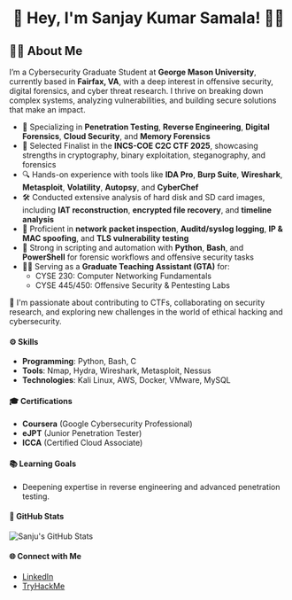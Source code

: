   <h1 align="center">👋 Hey, I'm Sanjay Kumar Samala! 🧑‍💻</h1>


## 👨‍💻 About Me

I’m a Cybersecurity Graduate Student at **George Mason University**, currently based in **Fairfax, VA**, with a deep interest in offensive security, digital forensics, and cyber threat research. I thrive on breaking down complex systems, analyzing vulnerabilities, and building secure solutions that make an impact.

- 🔐 Specializing in **Penetration Testing**, **Reverse Engineering**, **Digital Forensics**, **Cloud Security**, and **Memory Forensics**
- 🧠 Selected Finalist in the **INCS-COE C2C CTF 2025**, showcasing strengths in cryptography, binary exploitation, steganography, and forensics
- 🔍 Hands-on experience with tools like **IDA Pro**, **Burp Suite**, **Wireshark**, **Metasploit**, **Volatility**, **Autopsy**, and **CyberChef**
- 🛠️ Conducted extensive analysis of hard disk and SD card images, including **IAT reconstruction**, **encrypted file recovery**, and **timeline analysis**
- 📡 Proficient in **network packet inspection**, **Auditd/syslog logging**, **IP & MAC spoofing**, and **TLS vulnerability testing**
- 🎯 Strong in scripting and automation with **Python**, **Bash**, and **PowerShell** for forensic workflows and offensive security tasks
- 🧑‍🏫 Serving as a **Graduate Teaching Assistant (GTA)** for:
  - CYSE 230: Computer Networking Fundamentals
  - CYSE 445/450: Offensive Security & Pentesting Labs

🚀 I'm passionate about contributing to CTFs, collaborating on security research, and exploring new challenges in the world of ethical hacking and cybersecurity.

  

#### ⚙️ Skills
- **Programming**: Python, Bash, C  
- **Tools**: Nmap, Hydra, Wireshark, Metasploit, Nessus  
- **Technologies**: Kali Linux, AWS, Docker, VMware, MySQL  

#### 🎓 Certifications
- **Coursera** (Google Cybersecurity Professional)
- **eJPT** (Junior Penetration Tester)  
- **ICCA** (Certified Cloud Associate)  

#### 📚 Learning Goals
- Deepening expertise in reverse engineering and advanced penetration testing.  

#### 🚀 GitHub Stats
![Sanju's GitHub Stats](https://github-readme-stats.vercel.app/api?username=SanjuCyb3r&show_icons=true&theme=dark)

#### 🌐 Connect with Me
- [LinkedIn](https://www.linkedin.com/in/sanjay-kumar-samala/)  
- [TryHackMe](https://tryhackme.com/p/sanju.samala)  

